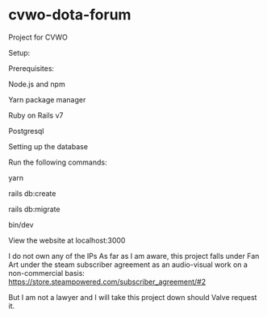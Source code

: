 # cvwo-dota-forum
Project for CVWO

Setup:

Prerequisites:

Node.js and npm

Yarn package manager

Ruby on Rails v7

Postgresql


Setting up the database

Run the following commands:

yarn

rails db:create

rails db:migrate

bin/dev

View the website at
localhost:3000


I do not own any of the IPs
As far as I am aware, this project falls under Fan Art under the steam subscriber agreement as an audio-visual work on a non-commercial basis:
https://store.steampowered.com/subscriber_agreement/#2

But I am not a lawyer and I will take this project down should Valve request it.
